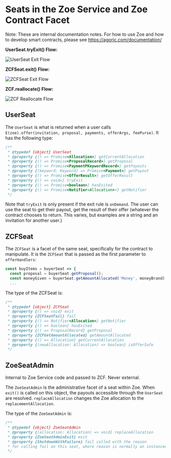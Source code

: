 # Seats in the Zoe Service and Zoe Contract Facet

Note: These are internal documentation notes. For how to use Zoe and
how to develop smart contracts, please see
https://agoric.com/documentation/


__UserSeat.tryExit() Flow:__

![UserSeat Exit Flow](./user-seat-exit-flow.png)

__ZCFSeat.exit() Flow:__

![ZCFSeat Exit Flow](./zcf-seat-exit-flow.png)

__ZCF.reallocate() Flow:__

![ZCF Reallocate Flow](./zcf-reallocate-flow.png)


## UserSeat 

The `UserSeat` is what is returned when a user calls
`E(zoe).offer(invitation, proposal, payments, offerArgs, feePurse)`. It has the following
type:

```js
/**
 * @typedef {object} UserSeat
 * @property {() => Promise<Allocation>} getCurrentAllocation
 * @property {() => Promise<ProposalRecord>} getProposal
 * @property {() => Promise<PaymentPKeywordRecord>} getPayouts
 * @property {(keyword: Keyword) => Promise<Payment>} getPayout
 * @property {() => Promise<OfferResult>} getOfferResult
 * @property {() => void=} tryExit
 * @property {() => Promise<boolean>} hasExited
 * @property {() => Promise<Notifier<Allocation>>} getNotifier
 */
```

Note that `tryExit` is only present if the exit rule is `onDemand`. The
user can use the seat to get their payout, get the result of their
offer (whatever the contract chooses to return. This varies, but
examples are a string and an invitation for another user.)

## ZCFSeat

The `ZCFSeat` is a facet of the same seat, specifically for the
contract to manipulate. It is the `ZCFSeat` that is passed as the first
parameter to `offerHandlers`:

```js
const buyItems = buyerSeat => {
  const proposal = buyerSeat.getProposal();
  const moneyGiven = buyerSeat.getAmountAllocated('Money', moneyBrand);
  ...
```
The type of the ZCFSeat is:

```js
/**
 * @typedef {object} ZCFSeat
 * @property {() => void} exit
 * @property {ZCFSeatFail} fail
 * @property {() => Notifier<Allocation>} getNotifier
 * @property {() => boolean} hasExited
 * @property {() => ProposalRecord} getProposal
 * @property {ZCFGetAmountAllocated} getAmountAllocated
 * @property {() => Allocation} getCurrentAllocation
 * @property {(newAllocation: Allocation) => boolean} isOfferSafe
 */
 ```

## ZoeSeatAdmin

Internal to Zoe Service code and passed to ZCF. Never external.

The `ZoeSeatAdmin` is the administrative facet of a seat within Zoe.
When `exit()` is called on this object, the payouts accessible through
the `UserSeat` are resolved. `replaceAllocation` changes the Zoe
allocation to the `replacementAllocation`.

The type of the `ZoeSeatAdmin` is:

```js
/**
 * @typedef {object} ZoeSeatAdmin
 * @property {(allocation: Allocation) => void} replaceAllocation
 * @property {ZoeSeatAdminExit} exit
 * @property {ShutdownWithFailure} fail called with the reason
 * for calling fail on this seat, where reason is normally an instanceof Error.
 */
 ```
